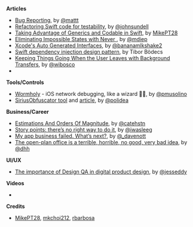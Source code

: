 **Articles**

* [Bug Reporting](https://nshipster.com/bug-reporting/), by [@mattt](https://twitter.com/mattt)
* [Refactoring Swift code for testability](https://www.swiftbysundell.com/posts/refactoring-swift-code-for-testability), by [@johnsundell](https://twitter.com/johnsundell)
* [Taking Advantage of Generics and Codable in Swift](https://medium.com/@mpesate/taking-advantage-of-generics-and-codable-in-swift-b5e28cdeb6fa), by [MikePT28](https://twitter.com/mikept28)
* [Eliminating Impossible States with Never ](http://matt.diephouse.com/2018/07/eliminating-impossible-states-with-never/), by [@mdiep](https://twitter.com/mdiep)
* [Xcode's Auto Generated Interfaces](https://deadbeef.me/2018/07/auto-generated-interfaces), by [@bananamlkshake2](https://twitter.com/Bananamlkshake2)
* [Swift dependency injection design pattern](https://theswiftdev.com/2018/07/17/swift-dependency-injection-design-pattern/), by Tibor Bödecs
* [Keeping Things Going When the User Leaves with Background Transfers](https://williamboles.me/keeping-things-going-when-the-user-leaves-with-urlsession-and-background-transfers/), by [@wibosco](https://twitter.com/wibosco)
* 

**Tools/Controls**

* [Wormholy](https://github.com/pmusolino/Wormholy) - iOS network debugging, like a wizard 🧙‍♂️, by [@pmusolino](https://twitter.com/pmusolino)
* [SiriusObfuscator tool](https://github.com/Polidea/SiriusObfuscator) and [article](https://www.polidea.com/blog/open-source-code-obfuscation-tool-for-protecting-ios-apps/), by [@polidea](https://twitter.com/polidea)

**Business/Career**

* [Estimations And Orders Of Magnitude](https://cate.blog/2018/07/17/estimations-and-orders-of-magnitude/), by [@catehstn](https://twitter.com/catehstn/)
* [Story points: there’s no right way to do it](https://www.sicpers.info/2018/07/story-points/), by [@iwasleeg](https://twitter.com/iwasleeg)
* [My app business failed. What’s next?](https://www.davenott.co.uk/2018/07/11/my-app-business-failed-whats-next/), by [@_davenott](https://www.twitter.com/_davenott)
* [The open-plan office is a terrible, horrible, no good, very bad idea](https://m.signalvnoise.com/the-open-plan-office-is-a-terrible-horrible-no-good-very-bad-idea-42bd9cd294e3), by [@dhh](https://twitter.com/dhh)

**UI/UX**

* [The importance of Design QA in digital product design](https://uxdesign.cc/the-importance-of-design-qa-in-digital-product-design-c3f3d128270), by [@jesseddy](https://twitter.com/jesseddy)

**Videos**

* 

**Credits**

* [MikePT28](https://github.com/MikePT28), [mkchoi212](https://github.com/mkchoi212), [rbarbosa](https://github.com/rbarbosa)

